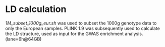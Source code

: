 # LD calculation

*1M_subset_1000g_eur.sh* was used to subset the 1000g genotype data to only the European samples. PLINK 1.9 was subsequently used to calculate the LD structure, used as input for the GWAS enrichment analysis. (lane=6h@64GB)
